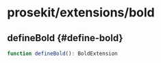 # prosekit/extensions/bold

## defineBold {#define-bold}

```ts
function defineBold(): BoldExtension
```
